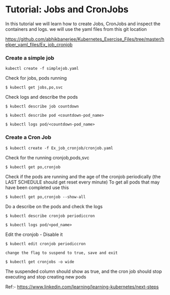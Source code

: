 # Tutorial: Jobs and CronJobs

In this tutorial we will learn how to create Jobs, CronJobs and inspect the containers and logs. we will use
the yaml files from this git location

https://github.com/abhikbanerjee/Kubernetes_Exercise_Files/tree/master/helper_yaml_files/Ex_job_cronjob

### Create a simple job 

```
kubectl create -f simplejob.yaml
```

Check for jobs, pods running

```
$ kubectl get jobs,po,svc
```

Check logs and describe the pods

```
$ kubectl describe job countdown

$ kubectl describe pod <countdown-pod_name>

$ kubectl logs pod/<countdown-pod_name>
```

### Create a Cron Job

```
$ kubectl create -f Ex_job_cronjob/cronjob.yaml 
```
Check for the running cronjob,pods,svc

```
$ kubectl get po,cronjob
```
Check if the pods are running and the age of the cronjob periodically (the LAST SCHEDULE should get reset every minute)
To get all pods that may have been completed use this 
```
$ kubectl get po,cronjob --show-all
```
Do a describe on the pods and check the logs

```
$ kubectl describe cronjob periodiccron

$ kubectl logs pod/<pod_name> 

```
Edit the cronjob - Disable it

```
$ kubectl edit cronjob periodiccron

change the flag to suspend to true, save and exit

$ kubectl get cronjobs -o wide
```
The suspended column should show as true, and the cron job should stop executing and stop creating new pods

Ref:- https://www.linkedin.com/learning/learning-kubernetes/next-steps

